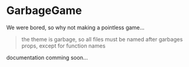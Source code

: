 # GarbageGame

We were bored, so why not making a pointless game... 
> the theme is garbage, so all files must be named after garbages props, except for function names

documentation comming soon...

